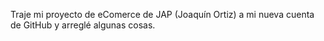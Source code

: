 Traje mi proyecto de eComerce de JAP (Joaquín Ortiz) a mi nueva cuenta de GitHub y arreglé algunas cosas. 
